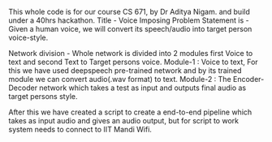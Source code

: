 
This  whole code is for our course CS 671, by Dr Aditya Nigam. and build under a 40hrs hackathon.
Title - Voice Imposing
Problem Statement is - Given a human voice, we will convert its speech/audio into target person voice-style.

Network division - Whole network is divided into 2 modules first Voice to text and second Text to Target persons voice.
Module-1 : Voice to text, For this we have used deepspeech pre-trained network and by its trained module we can convert audio(.wav format) to text.
Module-2 : The Encoder-Decoder network which takes a test as input and outputs final audio as target persons style.

After this we have created a script to create a end-to-end pipeline which takes as input audio and gives an audio output, but for script to work system needs to connect to IIT Mandi Wifi.